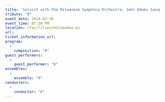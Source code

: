 ```yaml
---
title: 'Soloist with the Milwaukee Symphony Orchestra; John Adams Saxophone Concerto'
tribute: "0"
event_date: 2014-03-28
event_time: 07:30 PM
location: /facilities/milwaukee-wi
url: 
ticket_information_url: 
program: 
  -
    composition: "0"
guest_performers: 
  -
    guest_performer: "0"
ensembles: 
  -
    ensemble: "0"
conductors: 
  -
    conductor: "0"
---
```

